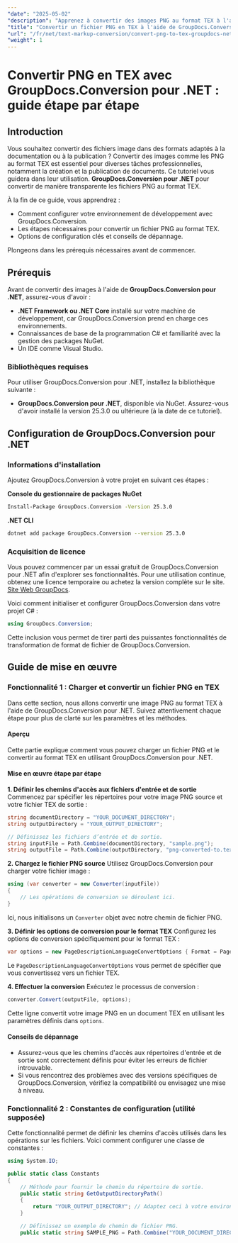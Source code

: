 ```yaml
---
"date": "2025-05-02"
"description": "Apprenez à convertir des images PNG au format TEX à l'aide de GroupDocs.Conversion pour .NET avec ce guide complet étape par étape."
"title": "Convertir un fichier PNG en TEX à l'aide de GroupDocs.Conversion pour .NET &#58; un guide étape par étape"
"url": "/fr/net/text-markup-conversion/convert-png-to-tex-groupdocs-net/"
"weight": 1
---
```


# Convertir PNG en TEX avec GroupDocs.Conversion pour .NET : guide étape par étape

## Introduction

Vous souhaitez convertir des fichiers image dans des formats adaptés à la documentation ou à la publication ? Convertir des images comme les PNG au format TEX est essentiel pour diverses tâches professionnelles, notamment la création et la publication de documents. Ce tutoriel vous guidera dans leur utilisation. **GroupDocs.Conversion pour .NET** pour convertir de manière transparente les fichiers PNG au format TEX.

À la fin de ce guide, vous apprendrez :
- Comment configurer votre environnement de développement avec GroupDocs.Conversion.
- Les étapes nécessaires pour convertir un fichier PNG au format TEX.
- Options de configuration clés et conseils de dépannage.

Plongeons dans les prérequis nécessaires avant de commencer.

## Prérequis

Avant de convertir des images à l'aide de **GroupDocs.Conversion pour .NET**, assurez-vous d'avoir :
- **.NET Framework ou .NET Core** installé sur votre machine de développement, car GroupDocs.Conversion prend en charge ces environnements.
- Connaissances de base de la programmation C# et familiarité avec la gestion des packages NuGet.
- Un IDE comme Visual Studio.

### Bibliothèques requises

Pour utiliser GroupDocs.Conversion pour .NET, installez la bibliothèque suivante :
- **GroupDocs.Conversion pour .NET**, disponible via NuGet. Assurez-vous d'avoir installé la version 25.3.0 ou ultérieure (à la date de ce tutoriel).

## Configuration de GroupDocs.Conversion pour .NET

### Informations d'installation

Ajoutez GroupDocs.Conversion à votre projet en suivant ces étapes :

**Console du gestionnaire de packages NuGet**
```bash
Install-Package GroupDocs.Conversion -Version 25.3.0
```

**\.NET CLI**
```bash
dotnet add package GroupDocs.Conversion --version 25.3.0
```

### Acquisition de licence

Vous pouvez commencer par un essai gratuit de GroupDocs.Conversion pour .NET afin d'explorer ses fonctionnalités. Pour une utilisation continue, obtenez une licence temporaire ou achetez la version complète sur le site. [Site Web GroupDocs](https://purchase.groupdocs.com/buy).

Voici comment initialiser et configurer GroupDocs.Conversion dans votre projet C# :
```csharp
using GroupDocs.Conversion;
```
Cette inclusion vous permet de tirer parti des puissantes fonctionnalités de transformation de format de fichier de GroupDocs.Conversion.

## Guide de mise en œuvre

### Fonctionnalité 1 : Charger et convertir un fichier PNG en TEX

Dans cette section, nous allons convertir une image PNG au format TEX à l'aide de GroupDocs.Conversion pour .NET. Suivez attentivement chaque étape pour plus de clarté sur les paramètres et les méthodes.

#### Aperçu

Cette partie explique comment vous pouvez charger un fichier PNG et le convertir au format TEX en utilisant GroupDocs.Conversion pour .NET.

#### Mise en œuvre étape par étape

**1. Définir les chemins d'accès aux fichiers d'entrée et de sortie**
Commencez par spécifier les répertoires pour votre image PNG source et votre fichier TEX de sortie :
```csharp
string documentDirectory = "YOUR_DOCUMENT_DIRECTORY";
string outputDirectory = "YOUR_OUTPUT_DIRECTORY";

// Définissez les fichiers d’entrée et de sortie.
string inputFile = Path.Combine(documentDirectory, "sample.png");
string outputFile = Path.Combine(outputDirectory, "png-converted-to.tex");
```

**2. Chargez le fichier PNG source**
Utilisez GroupDocs.Conversion pour charger votre fichier image :
```csharp
using (var converter = new Converter(inputFile))
{
    // Les opérations de conversion se déroulent ici.
}
```
Ici, nous initialisons un `Converter` objet avec notre chemin de fichier PNG.

**3. Définir les options de conversion pour le format TEX**
Configurez les options de conversion spécifiquement pour le format TEX :
```csharp
var options = new PageDescriptionLanguageConvertOptions { Format = PageDescriptionLanguageFileType.Tex };
```
Le `PageDescriptionLanguageConvertOptions` vous permet de spécifier que vous convertissez vers un fichier TEX.

**4. Effectuer la conversion**
Exécutez le processus de conversion :
```csharp
converter.Convert(outputFile, options);
```
Cette ligne convertit votre image PNG en un document TEX en utilisant les paramètres définis dans `options`.

#### Conseils de dépannage
- Assurez-vous que les chemins d'accès aux répertoires d'entrée et de sortie sont correctement définis pour éviter les erreurs de fichier introuvable.
- Si vous rencontrez des problèmes avec des versions spécifiques de GroupDocs.Conversion, vérifiez la compatibilité ou envisagez une mise à niveau.

### Fonctionnalité 2 : Constantes de configuration (utilité supposée)

Cette fonctionnalité permet de définir les chemins d'accès utilisés dans les opérations sur les fichiers. Voici comment configurer une classe de constantes :
```csharp
using System.IO;

public static class Constants
{
    // Méthode pour fournir le chemin du répertoire de sortie.
    public static string GetOutputDirectoryPath()
    {
        return "YOUR_OUTPUT_DIRECTORY"; // Adaptez ceci à votre environnement.
    }

    // Définissez un exemple de chemin de fichier PNG.
    public static string SAMPLE_PNG = Path.Combine("YOUR_DOCUMENT_DIRECTORY\